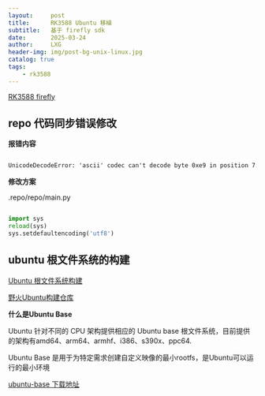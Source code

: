 ```yaml
---
layout:     post
title:      RK3588 Ubuntu 移植
subtitle:   基于 firefly sdk
date:       2025-03-24
author:     LXG
header-img: img/post-bg-unix-linux.jpg
catalog: true
tags:
    - rk3588
---
```


[RK3588 firefly](https://wiki.t-firefly.com/zh_CN/ROC-RK3588-PC/linux_sdk_get.html)

## repo 代码同步错误修改

**报错内容**

```txt

UnicodeDecodeError: 'ascii' codec can't decode byte 0xe9 in position 7: ordinal not in range(128)

```

**修改方案**

.repo/repo/main.py

```py

import sys
reload(sys)
sys.setdefaultencoding('utf8')

```

## ubuntu 根文件系统的构建

[Ubuntu 根文件系统构建](https://doc.embedfire.com/linux/rk356x/build_and_deploy/zh/latest/building_image/ubuntu_rootfs/ubuntu_rootfs.html)

[野火Ubuntu构建仓库](https://github.com/LubanCat/ubuntu)

**什么是Ubuntu Base**

Ubuntu 针对不同的 CPU 架构提供相应的 Ubuntu base 根文件系统，目前提供的架构有amd64、arm64、armhf、i386、s390x、ppc64.

Ubuntu Base 是用于为特定需求创建自定义映像的最小rootfs，是Ubuntu可以运行的最小环境

[ubuntu-base 下载地址](https://cdimage.ubuntu.com/ubuntu-base/releases/)



















